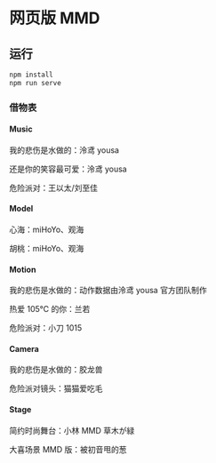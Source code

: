 # 网页版 MMD

## 运行

```bash
npm install
npm run serve
```

### 借物表

#### Music

我的悲伤是水做的：泠鸢 yousa

还是你的笑容最可爱：泠鸢 yousa

危险派对：王以太/刘至佳

#### Model

心海：miHoYo、观海

胡桃：miHoYo、观海

#### Motion

我的悲伤是水做的：动作数据由泠鸢 yousa 官方团队制作

热爱 105℃ 的你：兰若

危险派对：小刀 1015

#### Camera

我的悲伤是水做的：胶龙兽

危险派对镜头：猫猫爱吃毛

#### Stage

简约时尚舞台：小林 MMD 草木が緑

大喜场景 MMD 版：被初音甩的葱
